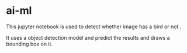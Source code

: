 # ai-ml

This jupyter notebook is used to detect whether image has a bird or not . 

It uses a object detection model and predict the results and draws a bounding box on it.
